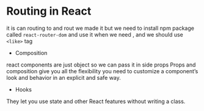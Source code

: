 # Routing in React

it is can routing to and rout we made it but we need to install npm package called `react-router-dom` and use it when we need , and we should use `<like>` tag  

* Composition

react components are just object so we can pass it in side props Props and composition give you all the flexibility you need to customize a component’s look and behavior in an explicit and safe way.

* Hooks

They let you use state and other React features without writing a class.

 
